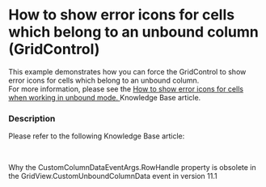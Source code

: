 # How to show error icons for cells which belong to an unbound column (GridControl)


<p>This example demonstrates how you can force the GridControl to show error icons for cells which belong to an unbound column.<br />
For more information, please see the <a href="https://www.devexpress.com/Support/Center/p/K18308">How to show error icons for cells when working in unbound mode. </a> Knowledge Base article.</p>


<h3>Description</h3>

<p>Please refer to the following Knowledge Base article:</p>
<br>
<p><a data-ticket="K18545">Why the CustomColumnDataEventArgs.RowHandle property is obsolete in the GridView.CustomUnboundColumnData event in version 11.1</a></p>

<br/>


